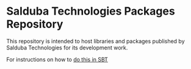 # Salduba Technologies Packages Repository

This repository is intended to host libraries and packages published by Salduba Technologies for its development work.


For instructions on how to [do this in SBT](https://medium.com/@supermanue/how-to-publish-a-scala-library-in-github-bfb0fa39c1e4)

